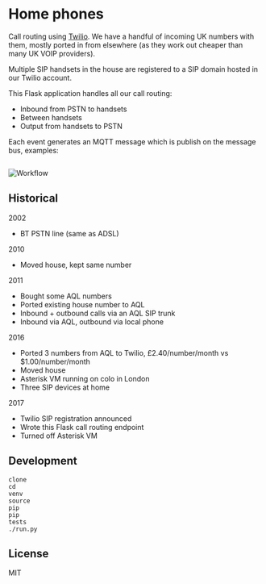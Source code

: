# Home phones

Call routing using [Twilio](http://www.twilio.com). We have a handful of incoming UK numbers with them, mostly ported in from elsewhere (as they work out cheaper than many UK VOIP providers).

Multiple SIP handsets in the house are registered to a SIP domain hosted in our Twilio account.

This Flask application handles all our call routing:

* Inbound from PSTN to handsets
* Between handsets
* Output from handsets to PSTN

Each event generates an MQTT message which is publish on the message bus, examples:

```

```

![Workflow](https://raw.github.com/natm/home-phones/master/docs/workflow.png)

## Historical

2002

* BT PSTN line (same as ADSL)

2010

* Moved house, kept same number

2011

* Bought some AQL numbers
* Ported existing house number to AQL
* Inbound + outbound calls via an AQL SIP trunk
* Inbound via AQL, outbound via local phone

2016

* Ported 3 numbers from AQL to Twilio, £2.40/number/month vs $1.00/number/month
* Moved house
* Asterisk VM running on colo in London
* Three SIP devices at home

2017

* Twilio SIP registration announced
* Wrote this Flask call routing endpoint
* Turned off Asterisk VM

## Development

```
clone
cd
venv
source
pip
pip
tests
./run.py
```

## License

MIT
